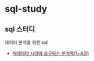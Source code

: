 # sql-study

## sql 스터디

데이터 분석을 위한 sql 
  * [빅데이터 시대에 요구되는 분석력(1~4강)](https://github.com/comoco1/jaemissda/blob/main/sql%20from%20SQL%20Recipes%20for%20Data%20Analysis/sql%20week1.md)
